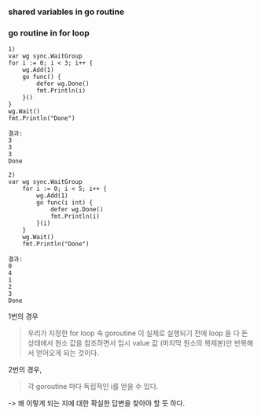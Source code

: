 ### shared variables in go routine 

### go routine in for loop 
```
1)
var wg sync.WaitGroup
for i := 0; i < 3; i++ {
    wg.Add(1)
    go func() {
        defer wg.Done()
        fmt.Println(i)
    }()
}
wg.Wait()
fmt.Println("Done")

결과: 
3
3
3
Done

2)
var wg sync.WaitGroup
	for i := 0; i < 5; i++ {
		wg.Add(1)		
		go func(i int) {
			defer wg.Done()
			fmt.Println(i)
		}(i)
	}
	wg.Wait()
	fmt.Println("Done")

결과:
0
4
1
2
3
Done

```
1번의 경우
> 우리가 지정한 for loop 속 goroutine 이 실제로 실행되기 전에 loop 을 다 돈 상태에서 원소 값을 참조하면서 임시 value 값 (마지막 원소의 복제본)만 반복해서 얻어오게 되는 것이다.

2번의 경우, 
> 각 goroutine 마다 독립적인 i를 얻을 수 있다. 

-> 왜 이렇게 되는 지에 대한 확실한 답변을 찾아야 할 듯 하다.